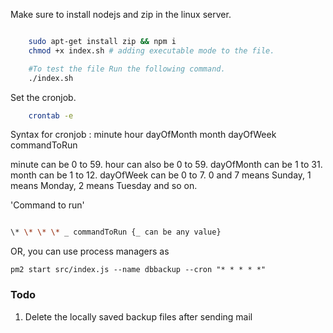 Make sure to install nodejs and zip in the linux server.

```bash

    sudo apt-get install zip && npm i
    chmod +x index.sh # adding executable mode to the file.

    #To test the file Run the following command.
    ./index.sh
```

Set the cronjob.

```bash
    crontab -e
```

Syntax for cronjob :
minute hour dayOfMonth month dayOfWeek commandToRun

minute can be 0 to 59.
hour can also be 0 to 59.
dayOfMonth can be 1 to 31.
month can be 1 to 12.
dayOfWeek can be 0 to 7. 0 and 7 means Sunday, 1 means Monday, 2 means Tuesday and so on.

'Command to run'

```bash

\* \* \* \* _ commandToRun {_ can be any value}

```

OR, you can use process managers as

```
pm2 start src/index.js --name dbbackup --cron "* * * * *"
```

### Todo

1. Delete the locally saved backup files after sending mail

